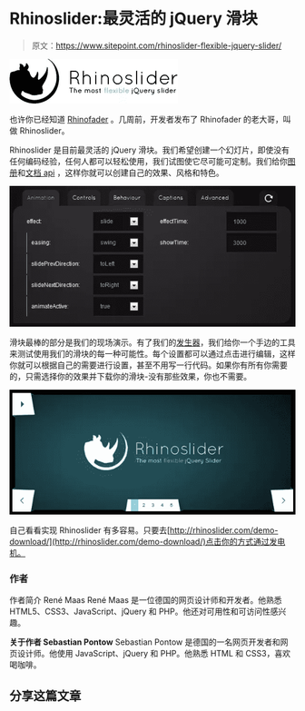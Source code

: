 # Rhinoslider:最灵活的 jQuery 滑块

> 原文：<https://www.sitepoint.com/rhinoslider-flexible-jquery-slider/>

![](img/c9ef8d2f2d342de89cd25b6f52247332.png "logo")

也许你已经知道 [Rhinofader](http://www.jquery4u.com/guest-posts/rinoslider-simple-jquery-fade-slider-guest-post/) 。几周前，开发者发布了 Rhinofader 的老大哥，叫做 Rhinoslider。

Rhinoslider 是目前最灵活的 jQuery 滑块。我们希望创建一个幻灯片，即使没有任何编码经验，任何人都可以轻松使用，我们试图使它尽可能可定制。我们给你[图册](http://rhinoslider.com/how-to-use/)和[文档 api](http://rhinoslider.com/api/) ，这样你就可以创建自己的效果、风格和特色。

![](img/568220e054f3ef539c5007abab7d7bcd.png "generator")

滑块最棒的部分是我们的现场演示。有了我们的[发生器](http://rhinoslider.com/demo-download/)，我们给你一个手边的工具来测试使用我们的滑块的每一种可能性。每个设置都可以通过点击进行编辑，这样你就可以根据自己的需要进行设置，甚至不用写一行代码。如果你有所有你需要的，只需选择你的效果并下载你的滑块-没有那些效果，你也不需要。

![](img/d2dc58deb72b632355b26221c89c3fc0.png "rhinoslider-demo")

自己看看实现 Rhinoslider 有多容易。只要去[http://rhinoslider.com/demo-download/](http://rhinoslider.com/demo-download/)点击你的方式通过发电机。

### 作者

作者简介 René Maas
René Maas 是一位德国的网页设计师和开发者。他熟悉 HTML5、CSS3、JavaScript、jQuery 和 PHP。他还对可用性和可访问性感兴趣。

**关于作者 Sebastian Pontow**
Sebastian Pontow 是德国的一名网页开发者和网页设计师。他使用 JavaScript、jQuery 和 PHP。他熟悉 HTML 和 CSS3，喜欢喝咖啡。

## 分享这篇文章